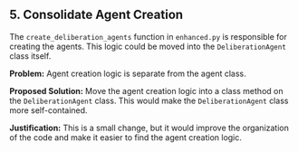 


## 5. Consolidate Agent Creation

The `create_deliberation_agents` function in `enhanced.py` is responsible for creating the agents. This logic could be moved into the `DeliberationAgent` class itself.

**Problem:** Agent creation logic is separate from the agent class.

**Proposed Solution:** Move the agent creation logic into a class method on the `DeliberationAgent` class. This would make the `DeliberationAgent` class more self-contained.

**Justification:** This is a small change, but it would improve the organization of the code and make it easier to find the agent creation logic.

